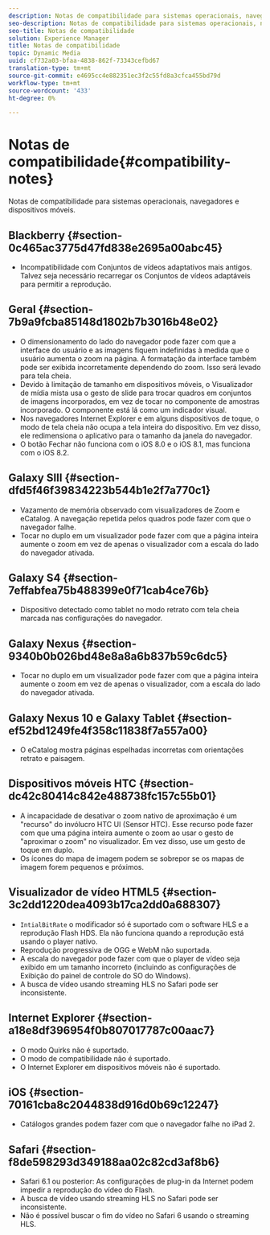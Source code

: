 ```yaml
---
description: Notas de compatibilidade para sistemas operacionais, navegadores e dispositivos móveis.
seo-description: Notas de compatibilidade para sistemas operacionais, navegadores e dispositivos móveis.
seo-title: Notas de compatibilidade
solution: Experience Manager
title: Notas de compatibilidade
topic: Dynamic Media
uuid: cf732a03-bfaa-4838-862f-73343cefbd67
translation-type: tm+mt
source-git-commit: e4695cc4e882351ec3f2c55fd8a3cfca455bd79d
workflow-type: tm+mt
source-wordcount: '433'
ht-degree: 0%

---
```



# Notas de compatibilidade{#compatibility-notes}

<!-- Updated January 13,2021 from https://wiki.corp.adobe.com/pages/viewpage.action?spaceKey=scene7qa&title=s7Viewers%2C+S7SDK%2C+S7OnDemand+Release+Notes - Contact is Sasha -->

Notas de compatibilidade para sistemas operacionais, navegadores e dispositivos móveis.

## Blackberry {#section-0c465ac3775d47fd838e2695a00abc45}

* Incompatibilidade com Conjuntos de vídeos adaptativos mais antigos. Talvez seja necessário recarregar os Conjuntos de vídeos adaptáveis para permitir a reprodução.

## Geral {#section-7b9a9fcba85148d1802b7b3016b48e02}

* O dimensionamento do lado do navegador pode fazer com que a interface do usuário e as imagens fiquem indefinidas à medida que o usuário aumenta o zoom na página. A formatação da interface também pode ser exibida incorretamente dependendo do zoom. Isso será levado para tela cheia.
* Devido à limitação de tamanho em dispositivos móveis, o Visualizador de mídia mista usa o gesto de slide para trocar quadros em conjuntos de imagens incorporados, em vez de tocar no componente de amostras incorporado. O componente está lá como um indicador visual.
* Nos navegadores Internet Explorer e em alguns dispositivos de toque, o modo de tela cheia não ocupa a tela inteira do dispositivo. Em vez disso, ele redimensiona o aplicativo para o tamanho da janela do navegador.
* O botão Fechar não funciona com o iOS 8.0 e o iOS 8.1, mas funciona com o iOS 8.2.

## Galaxy SIII {#section-dfd5f46f39834223b544b1e2f7a770c1}

* Vazamento de memória observado com visualizadores de Zoom e eCatalog. A navegação repetida pelos quadros pode fazer com que o navegador falhe.
* Tocar no duplo em um visualizador pode fazer com que a página inteira aumente o zoom em vez de apenas o visualizador com a escala do lado do navegador ativada.

## Galaxy S4 {#section-7effabfea75b488399e0f71cab4ce76b}

* Dispositivo detectado como tablet no modo retrato com tela cheia marcada nas configurações do navegador.

## Galaxy Nexus {#section-9340b0b026bd48e8a8a6b837b59c6dc5}

* Tocar no duplo em um visualizador pode fazer com que a página inteira aumente o zoom em vez de apenas o visualizador, com a escala do lado do navegador ativada.

## Galaxy Nexus 10 e Galaxy Tablet {#section-ef52bd1249fe4f358c11838f7a557a00}

* O eCatalog mostra páginas espelhadas incorretas com orientações retrato e paisagem.

## Dispositivos móveis HTC {#section-dc42c80414c842e488738fc157c55b01}

* A incapacidade de desativar o zoom nativo de aproximação é um &quot;recurso&quot; do invólucro HTC UI (Sensor HTC). Esse recurso pode fazer com que uma página inteira aumente o zoom ao usar o gesto de &quot;aproximar o zoom&quot; no visualizador. Em vez disso, use um gesto de toque em duplo.
* Os ícones do mapa de imagem podem se sobrepor se os mapas de imagem forem pequenos e próximos.

## Visualizador de vídeo HTML5 {#section-3c2dd1220dea4093b17ca2dd0a688307}

* `IntialBitRate` o modificador só é suportado com o software HLS e a reprodução Flash HDS. Ela não funciona quando a reprodução está usando o player nativo.
* Reprodução progressiva de OGG e WebM não suportada.
* A escala do navegador pode fazer com que o player de vídeo seja exibido em um tamanho incorreto (incluindo as configurações de Exibição do painel de controle do SO do Windows).
* A busca de vídeo usando streaming HLS no Safari pode ser inconsistente.

## Internet Explorer {#section-a18e8df396954f0b807017787c00aac7}

* O modo Quirks não é suportado.
* O modo de compatibilidade não é suportado.
* O Internet Explorer em dispositivos móveis não é suportado.

## iOS {#section-70161cba8c2044838d916d0b69c12247}

* Catálogos grandes podem fazer com que o navegador falhe no iPad 2.

## Safari {#section-f8de598293d349188aa02c82cd3af8b6}

* Safari 6.1 ou posterior: As configurações de plug-in da Internet podem impedir a reprodução do vídeo do Flash.
* A busca de vídeo usando streaming HLS no Safari pode ser inconsistente.
* Não é possível buscar o fim do vídeo no Safari 6 usando o streaming HLS.
